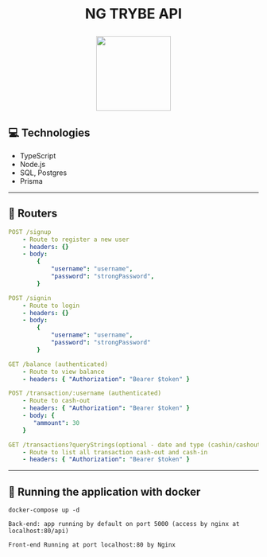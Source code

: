 # <p align = "center"> NG TRYBE API </p>

<p align="center">
   <img src="https://ng.cash/_nuxt/img/logo-ngcash-branco.88c5860.svg" width="150"/>
</p>

## :computer: Technologies

- TypeScript
- Node.js
- SQL, Postgres
- Prisma

---

## :rocket: Routers

```yml
POST /signup
    - Route to register a new user
    - headers: {}
    - body:
        {
            "username": "username",
            "password": "strongPassword",
        }
```

```yml
POST /signin
    - Route to login
    - headers: {}
    - body:
        {
            "username": "username",
            "password": "strongPassword"
        }
```

```yml
GET /balance (authenticated)
    - Route to view balance
    - headers: { "Authorization": "Bearer $token" }
```

```yml
POST /transaction/:username (authenticated)
    - Route to cash-out
    - headers: { "Authorization": "Bearer $token" }
    - body: {
       "ammount": 30
    }

```

```yml
GET /transactions?queryStrings(optional - date and type (cashin/cashout)) (authenticated)
    - Route to list all transaction cash-out and cash-in
    - headers: { "Authorization": "Bearer $token" }
```

---

## 🏁 Running the application with docker

```
docker-compose up -d
```

```
Back-end: app running by default on port 5000 (access by nginx at localhost:80/api)
```

```
Front-end Running at port localhost:80 by Nginx
```
